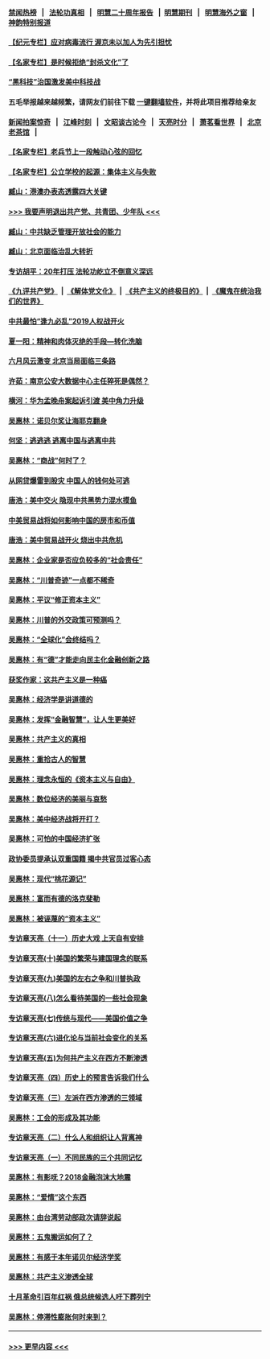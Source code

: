 #### [禁闻热榜](热点新闻.md?=0)  &nbsp;&nbsp;|&nbsp;&nbsp; [法轮功真相](https://github.com/gfw-breaker/truth/blob/master/README.md?=0) &nbsp;&nbsp;|&nbsp;&nbsp; [明慧二十周年报告](https://github.com/gfw-breaker/mh-reports/blob/master/README.md?=0) &nbsp;&nbsp;|&nbsp;&nbsp;[明慧期刊](https://github.com/gfw-breaker/mh-qikan) &nbsp;&nbsp;|&nbsp;&nbsp; [明慧海外之窗](https://github.com/gfw-breaker/mh-news/blob/master/README.md?=0) &nbsp;&nbsp;|&nbsp;&nbsp; [神韵特别报道](https://github.com/gfw-breaker/mh-news/blob/master/shenyun.md?=0)
#### [【纪元专栏】应对病毒流行 渥京未以加人为先引担忧](../pages/nsc423/n11875714.md?t=03092332) 
#### [【名家专栏】是时候拒绝“封杀文化”了](../pages/nsc423/n11814093.md?t=03092332) 
#### [“黑科技”治国激发美中科技战](../pages/nsc423/n11638056.md?t=03092332) 
#### 五毛举报越来越频繁，请网友们前往下载 [一键翻墙软件](https://github.com/gfw-breaker/ssr-accounts)，并将此项目推荐给亲友
#### [新闻拍案惊奇](https://github.com/gfw-breaker/banned-news/blob/master/pages/link4.md) &nbsp;&nbsp;|&nbsp;&nbsp; [江峰时刻](https://github.com/gfw-breaker/banned-news/blob/master/pages/link4.md) &nbsp;&nbsp;|&nbsp;&nbsp; [文昭谈古论今](https://github.com/gfw-breaker/banned-news/blob/master/pages/link4.md) &nbsp;&nbsp;|&nbsp;&nbsp; [天亮时分](https://github.com/gfw-breaker/banned-news/blob/master/pages/link4.md) &nbsp;&nbsp;|&nbsp;&nbsp; [萧茗看世界](https://github.com/gfw-breaker/banned-news/blob/master/pages/link4.md) &nbsp;&nbsp;|&nbsp;&nbsp; [北京老茶馆](https://github.com/gfw-breaker/banned-news/blob/master/pages/link4.md) &nbsp;&nbsp;|&nbsp;&nbsp; 
#### [【名家专栏】老兵节上一段触动心弦的回忆](../pages/nsc423/n11646016.md?t=03092332) 
#### [【名家专栏】公立学校的起源：集体主义与失败](../pages/nsc423/n11601833.md?t=03092332) 
#### [臧山：港澳办表态透露四大关键](../pages/nsc423/n11421628.md?t=03092332) 
#### [>>> 我要声明退出共产党、共青团、少年队 <<<](https://github.com/begood0513/goodnews/blob/master/quit/letter.md) 
#### [臧山：中共缺乏管理开放社会的能力](../pages/nsc423/n11407457.md?t=03092332) 
#### [臧山：北京面临治乱大转折](../pages/nsc423/n11406895.md?t=03092332) 
#### [专访胡平：20年打压 法轮功屹立不倒意义深远](../pages/nsc423/n11398800.md?t=03092332) 
#### [《九评共产党》](https://github.com/begood0513/9ping.md/blob/master/README.md) &nbsp;|&nbsp; [《解体党文化》](../../../../jtdwh.md/blob/master/README.md)  &nbsp;|&nbsp; [《共产主义的终极目的》](../../../../gczydzjmd.md/blob/master/README.md) &nbsp;|&nbsp; [《魔鬼在统治我们的世界》](../../../../mgztzwmdsj.md/blob/master/README.md) 
#### [中共最怕“逢九必乱”2019人权战开火](../pages/nsc423/n11385248.md?t=03092332) 
#### [夏一阳：精神和肉体灭绝的手段—转化洗脑](../pages/nsc423/n11368250.md?t=03092332) 
#### [六月风云激变 北京当局面临三条路](../pages/nsc423/n11313668.md?t=03092332) 
#### [许茹：南京公安大数据中心主任猝死是偶然？](../pages/nsc423/n11064744.md?t=03092332) 
#### [横河：华为孟晚舟案起诉引渡 美中角力升级](../pages/nsc423/n11027230.md?t=03092332) 
#### [吴惠林：诺贝尔奖让海耶克翻身](../pages/nsc423/n10890049.md?t=03092332) 
#### [何坚：逃逃逃 逃离中国与逃离中共](../pages/nsc423/n10592891.md?t=03092332) 
#### [吴惠林：“商战”何时了？](../pages/nsc423/n10573558.md?t=03092332) 
#### [从网贷爆雷到股灾 中国人的钱何处可逃](../pages/nsc423/n10572800.md?t=03092332) 
#### [唐浩：美中交火 隐现中共黑势力混水摸鱼](../pages/nsc423/n10544040.md?t=03092332) 
#### [中美贸易战将如何影响中国的房市和币值](../pages/nsc423/n10543697.md?t=03092332) 
#### [唐浩：美中贸易战开火 烧出中共危机](../pages/nsc423/n10540126.md?t=03092332) 
#### [吴惠林：企业家是否应负较多的“社会责任”](../pages/nsc423/n10535022.md?t=03092332) 
#### [吴惠林：“川普奇迹”一点都不稀奇](../pages/nsc423/n10512808.md?t=03092332) 
#### [吴惠林：平议“修正资本主义”](../pages/nsc423/n10495724.md?t=03092332) 
#### [吴惠林：川普的外交政策可预测吗？](../pages/nsc423/n10462387.md?t=03092332) 
#### [吴惠林：“全球化”会终结吗？](../pages/nsc423/n10452838.md?t=03092332) 
#### [吴惠林：有“德”才能走向民主化金融创新之路](../pages/nsc423/n10432292.md?t=03092332) 
#### [获奖作家：这共产主义是一种癌](../pages/nsc423/n10431541.md?t=03092332) 
#### [吴惠林：经济学是讲道德的](../pages/nsc423/n10398014.md?t=03092332) 
#### [吴惠林：发挥“金融智慧”，让人生更美好](../pages/nsc423/n10375019.md?t=03092332) 
#### [吴惠林：共产主义的真相](../pages/nsc423/n10351394.md?t=03092332) 
#### [吴惠林：重拾古人的智慧](../pages/nsc423/n10337691.md?t=03092332) 
#### [吴惠林：理念永恒的《资本主义与自由》](../pages/nsc423/n10316274.md?t=03092332) 
#### [吴惠林：数位经济的美丽与哀愁](../pages/nsc423/n10292946.md?t=03092332) 
#### [吴惠林：美中经济战将开打？](../pages/nsc423/n10258825.md?t=03092332) 
#### [吴惠林：可怕的中国经济扩张](../pages/nsc423/n10219147.md?t=03092332) 
#### [政协委员提承认双重国籍 揭中共官员过客心态](../pages/nsc423/n10208809.md?t=03092332) 
#### [吴惠林：现代“桃花源记”](../pages/nsc423/n10185234.md?t=03092332) 
#### [吴惠林：富而有德的洛克斐勒](../pages/nsc423/n10142264.md?t=03092332) 
#### [吴惠林：被诬蔑的“资本主义”](../pages/nsc423/n10124816.md?t=03092332) 
#### [专访章天亮（十一）历史大戏 上天自有安排](../pages/nsc423/n10094905.md?t=03092332) 
#### [专访章天亮(十)美国的繁荣与建国理念的联系](../pages/nsc423/n10094899.md?t=03092332) 
#### [专访章天亮(九)美国的左右之争和川普执政](../pages/nsc423/n10094889.md?t=03092332) 
#### [专访章天亮(八)怎么看待美国的一些社会现象](../pages/nsc423/n10094857.md?t=03092332) 
#### [专访章天亮(七)传统与现代——美国价值之争](../pages/nsc423/n10093140.md?t=03092332) 
#### [专访章天亮(六)进化论与当前社会变化的关系](../pages/nsc423/n10092036.md?t=03092332) 
#### [专访章天亮(五)为何共产主义在西方不断渗透](../pages/nsc423/n10083620.md?t=03092332) 
#### [专访章天亮（四）历史上的预言告诉我们什么](../pages/nsc423/n10083606.md?t=03092332) 
#### [专访章天亮（三）左派在西方渗透的三领域](../pages/nsc423/n10081115.md?t=03092332) 
#### [吴惠林：工会的形成及其功能](../pages/nsc423/n10080633.md?t=03092332) 
#### [专访章天亮（二）什么人和组织让人背离神](../pages/nsc423/n10076637.md?t=03092332) 
#### [专访章天亮（一）不同民族的三个共同记忆](../pages/nsc423/n10074188.md?t=03092332) 
#### [吴惠林：有影呒？2018金融泡沫大地震](../pages/nsc423/n10040534.md?t=03092332) 
#### [吴惠林：“爱情”这个东西](../pages/nsc423/n10019423.md?t=03092332) 
#### [吴惠林：由台湾劳动部政次请辞说起](../pages/nsc423/n9979679.md?t=03092332) 
#### [吴惠林：五鬼搬运如何了？](../pages/nsc423/n9925338.md?t=03092332) 
#### [吴惠林：有感于本年诺贝尔经济学奖](../pages/nsc423/n9871883.md?t=03092332) 
#### [吴惠林：共产主义渗透全球](../pages/nsc423/n9812748.md?t=03092332) 
#### [十月革命引百年红祸 俄总统候选人吁下葬列宁](../pages/nsc423/n9810182.md?t=03092332) 
#### [吴惠林：停滞性膨胀何时来到？](../pages/nsc423/n9764136.md?t=03092332) 

----
#### [ >>> 更早内容 <<< ](../indexes/nsc423-earlier.md)
